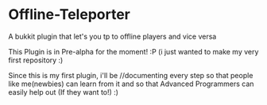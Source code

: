 Offline-Teleporter
==================
A bukkit plugin that let's you tp to offline players and vice versa


This Plugin is in Pre-alpha for the moment! :P (i just wanted to make my very first repository :)


Since this is my first plugin, i'll be //documenting every step so that people like me(newbies) can learn
from it and so that Advanced Programmers can easily help out (If they want to!) :)  
